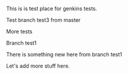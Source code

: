 This is is test place for genkins tests.

Test branch test3 from master

More tests

Branch test1

There is something new here from branch test1

Let's add more stuff here.

